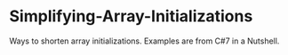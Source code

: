 # Simplifying-Array-Initializations
Ways to shorten array initializations. Examples are from C#7 in a Nutshell.
